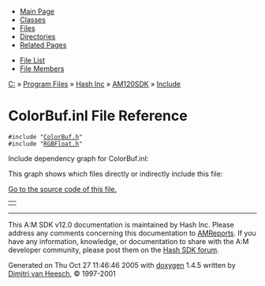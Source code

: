<div class="tabs">

- [Main Page](index.md)
- [Classes](annotated.md)
- <span id="current">[Files](files.md)</span>
- [Directories](dirs.md)
- [Related Pages](pages.md)

</div>

<div class="tabs">

- [File List](files.md)
- [File Members](globals.md)

</div>

<div class="nav">

<a href="dir_C_3A_2F.md" class="el">C:</a> » <a href="dir_C_3A_2FProgram_20Files_2F.md" class="el">Program Files</a> » <a href="dir_C_3A_2FProgram_20Files_2FHash_20Inc_2F.md" class="el">Hash Inc</a> » <a href="dir_C_3A_2FProgram_20Files_2FHash_20Inc_2FAM120SDK_2F.md" class="el">AM120SDK</a> » <a href="dir_C_3A_2FProgram_20Files_2FHash_20Inc_2FAM120SDK_2FInclude_2F.md" class="el">Include</a>

</div>

# ColorBuf.inl File Reference

`#include "`<a href="ColorBuf_8h-source.md" class="el"><code>ColorBuf.h</code></a>`"`  
`#include "`<a href="RGBFloat_8h-source.md" class="el"><code>RGBFloat.h</code></a>`"`  

Include dependency graph for ColorBuf.inl:

<span class="image placeholder" original-image-src="ColorBuf_8inl__incl.gif" original-image-title="" border="0" usemap="#C:/Program Files/Hash Inc/AM120SDK/Include/ColorBuf.inl_map"></span>

This graph shows which files directly or indirectly include this file:

<span class="image placeholder" original-image-src="ColorBuf_8inl__dep__incl.gif" original-image-title="" border="0" usemap="#C:/Program Files/Hash Inc/AM120SDK/Include/ColorBuf.inldep_map"></span>

[Go to the source code of this file.](ColorBuf_8inl-source.md)

|     |
|-----|
|     |

------------------------------------------------------------------------

<span class="small">This A:M SDK v12.0 documentation is maintained by Hash Inc. Please address any comments concerning this documentation to [AMReports](http://www.hash.com/reports). If you have any information, knowledge, or documentation to share with the A:M developer community, please post them on the [Hash SDK forum](http://www.hash.com/forums/index.php?showforum=11).</span>

Generated on Thu Oct 27 11:46:46 2005 with [<span class="image placeholder" original-image-src="doxygen.png" original-image-title="" height="45" width="100" align="middle" border="0">doxygen</span>](http://www.doxygen.org/index.html) 1.4.5 written by [Dimitri van Heesch](mailto:dimitri@stack.nl), © 1997-2001

